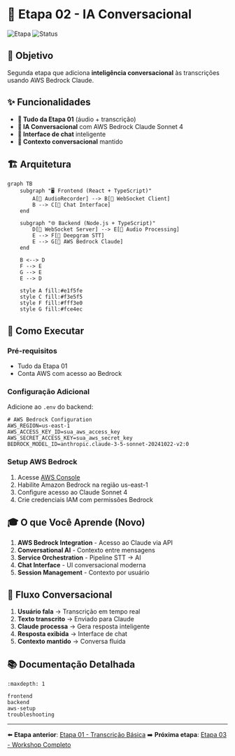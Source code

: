 # 🤖 Etapa 02 - IA Conversacional

![Etapa](https://img.shields.io/badge/Etapa-02-blue)
![Status](https://img.shields.io/badge/Status-Implementado-brightgreen)

## 🎯 Objetivo

Segunda etapa que adiciona **inteligência conversacional** às transcrições usando AWS Bedrock Claude.

## ✨ Funcionalidades

- **🎤 Tudo da Etapa 01** (áudio + transcrição)
- **🤖 IA Conversacional** com AWS Bedrock Claude Sonnet 4
- **💬 Interface de chat** inteligente
- **🧠 Contexto conversacional** mantido

## 🏗️ Arquitetura

```{mermaid}
graph TB
    subgraph "🖥️ Frontend (React + TypeScript)"
        A[🎤 AudioRecorder] --> B[📡 WebSocket Client]
        B --> C[💬 Chat Interface]
    end

    subgraph "🌐 Backend (Node.js + TypeScript)"
        D[📡 WebSocket Server] --> E[🎵 Audio Processing]
        E --> F[📝 Deepgram STT]
        E --> G[🤖 AWS Bedrock Claude]
    end

    B <--> D
    F --> E
    G --> E
    E --> D

    style A fill:#e1f5fe
    style C fill:#f3e5f5
    style F fill:#fff3e0
    style G fill:#fce4ec
```

## 🚀 Como Executar

### Pré-requisitos
- Tudo da Etapa 01
- Conta AWS com acesso ao Bedrock

### Configuração Adicional

Adicione ao `.env` do backend:

```env
# AWS Bedrock Configuration
AWS_REGION=us-east-1
AWS_ACCESS_KEY_ID=sua_aws_access_key
AWS_SECRET_ACCESS_KEY=sua_aws_secret_key
BEDROCK_MODEL_ID=anthropic.claude-3-5-sonnet-20241022-v2:0
```

### Setup AWS Bedrock

1. Acesse [AWS Console](https://console.aws.amazon.com)
2. Habilite Amazon Bedrock na região us-east-1
3. Configure acesso ao Claude Sonnet 4
4. Crie credenciais IAM com permissões Bedrock

## 🎓 O que Você Aprende (Novo)

1. **AWS Bedrock Integration** - Acesso ao Claude via API
2. **Conversational AI** - Contexto entre mensagens
3. **Service Orchestration** - Pipeline STT → AI
4. **Chat Interface** - UI conversacional moderna
5. **Session Management** - Contexto por usuário

## 🔄 Fluxo Conversacional

1. **Usuário fala** → Transcrição em tempo real
2. **Texto transcrito** → Enviado para Claude
3. **Claude processa** → Gera resposta inteligente
4. **Resposta exibida** → Interface de chat
5. **Contexto mantido** → Conversa fluida

## 📚 Documentação Detalhada

```{toctree}
:maxdepth: 1

frontend
backend
aws-setup
troubleshooting
```

---

⬅️ **Etapa anterior**: [Etapa 01 - Transcrição Básica](../etapa-01/index.md)
➡️ **Próxima etapa**: [Etapa 03 - Workshop Completo](../etapa-03/index.md)